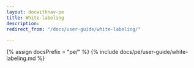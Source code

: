 ```yaml
---
layout: docwithnav-pe
title: White-labeling
description:
redirect_from: "/docs/user-guide/white-labeling/"

---
```


{% assign docsPrefix = "pe/" %}
{% include docs/pe/user-guide/white-labeling.md %}

